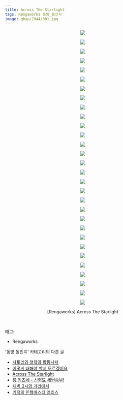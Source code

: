 ```yaml
---
title: Across The Starlight
tags: Rengaworks 동방_동인지
image: ghap/2844/001.jpg
---
```

<div class="article">
<p style="text-align: center; clear: none; float: none;"><img src="{{ site.nasurl }}/ghap/2844/001.jpg"/></p>
<p style="text-align: center; clear: none; float: none;"><img src="{{ site.nasurl }}/ghap/2844/002.jpg"/></p>
<p style="text-align: center; clear: none; float: none;"><img src="{{ site.nasurl }}/ghap/2844/003.jpg"/></p>
<p style="text-align: center; clear: none; float: none;"><img src="{{ site.nasurl }}/ghap/2844/004.jpg"/></p>
<p style="text-align: center; clear: none; float: none;"><img src="{{ site.nasurl }}/ghap/2844/005.jpg"/></p>
<p style="text-align: center; clear: none; float: none;"><img src="{{ site.nasurl }}/ghap/2844/006.jpg"/></p>
<p style="text-align: center; clear: none; float: none;"><img src="{{ site.nasurl }}/ghap/2844/007.jpg"/></p>
<p style="text-align: center; clear: none; float: none;"><img src="{{ site.nasurl }}/ghap/2844/008.jpg"/></p>
<p style="text-align: center; clear: none; float: none;"><img src="{{ site.nasurl }}/ghap/2844/009.jpg"/></p>
<p style="text-align: center; clear: none; float: none;"><img src="{{ site.nasurl }}/ghap/2844/010.jpg"/></p>
<p style="text-align: center; clear: none; float: none;"><img src="{{ site.nasurl }}/ghap/2844/011.jpg"/></p>
<p style="text-align: center; clear: none; float: none;"><img src="{{ site.nasurl }}/ghap/2844/012.jpg"/></p>
<p style="text-align: center; clear: none; float: none;"><img src="{{ site.nasurl }}/ghap/2844/013.jpg"/></p>
<p style="text-align: center; clear: none; float: none;"><img src="{{ site.nasurl }}/ghap/2844/014.jpg"/></p>
<p style="text-align: center; clear: none; float: none;"><img src="{{ site.nasurl }}/ghap/2844/015.jpg"/></p>
<p style="text-align: center; clear: none; float: none;"><img src="{{ site.nasurl }}/ghap/2844/016.jpg"/></p>
<p style="text-align: center; clear: none; float: none;"><img src="{{ site.nasurl }}/ghap/2844/017.jpg"/></p>
<p style="text-align: center; clear: none; float: none;"><img src="{{ site.nasurl }}/ghap/2844/018.jpg"/></p>
<p style="text-align: center; clear: none; float: none;"><img src="{{ site.nasurl }}/ghap/2844/019.jpg"/></p>
<p style="text-align: center; clear: none; float: none;"><img src="{{ site.nasurl }}/ghap/2844/020.jpg"/></p>
<p style="text-align: center; clear: none; float: none;"><img src="{{ site.nasurl }}/ghap/2844/021.jpg"/></p>
<p style="text-align: center; clear: none; float: none;"><img src="{{ site.nasurl }}/ghap/2844/022.jpg"/></p>
<p style="text-align: center; clear: none; float: none;"><img src="{{ site.nasurl }}/ghap/2844/023.jpg"/></p>
<p style="text-align: center; clear: none; float: none;"><img src="{{ site.nasurl }}/ghap/2844/024.jpg"/></p>
<p style="text-align: center; clear: none; float: none;"><img src="{{ site.nasurl }}/ghap/2844/025.jpg"/></p>
<p style="text-align: center; clear: none; float: none;"><img src="{{ site.nasurl }}/ghap/2844/026.jpg"/></p>
<p style="text-align: center; clear: none; float: none;"><img src="{{ site.nasurl }}/ghap/2844/027.jpg"/></p>
<p style="text-align: center; clear: none; float: none;"><img src="{{ site.nasurl }}/ghap/2844/028.jpg"/></p>
<p style="text-align: center; clear: none; float: none;"><img src="{{ site.nasurl }}/ghap/2844/029.jpg"/></p>
<p style="text-align: center; clear: none; float: none;"><img src="{{ site.nasurl }}/ghap/2844/030.jpg"/></p>
<p style="text-align: center; clear: none; float: none;">[Rengaworks] Across The Starlight</p>
<p><br/></p>
</div><div class="tagTrail">
<p>태그: </p>
<ul>
<li>Rengaworks</li>
</ul>
</div><div class="another">
<p>'동방 동인지' 카테고리의 다른 글</p>
<ul>
<li><a href="/2016-12-05-ghap_2846">사토리와 철학의 활동사체</a></li>
<li><a href="/2016-12-05-ghap_2845">어떻게 대해야 할지 모르겠어요</a></li>
<li><a href="/2016-12-05-ghap_2844">Across The Starlight</a></li>
<li><a href="/2016-12-05-ghap_2843">묭 키츠네 - 신령묘 세번승부!</a></li>
<li><a href="/2016-12-05-ghap_2842">새벽 3시의 거리에서</a></li>
<li><a href="/2016-12-05-ghap_2841">기적의 인형마스터 앨리스</a></li>
</ul>
</div><div class="cb_module cb_fluid">
<div class="cb_wrt cb_profile">
</div><!-- commentList close -->
</div>